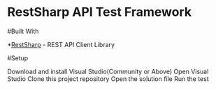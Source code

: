# RestSharp API Test Framework

#Built With

*<a href="https://restsharp.dev/">RestSharp</a> - REST API Client Library

#Setup

Download and install Visual Studio(Community or Above)
Open Visual Studio
Clone this project repository
Open the solution file
Run the test
